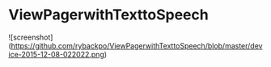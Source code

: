 # ViewPagerwithTexttoSpeech

![screenshot] (https://github.com/rybackpo/ViewPagerwithTexttoSpeech/blob/master/device-2015-12-08-022022.png)
